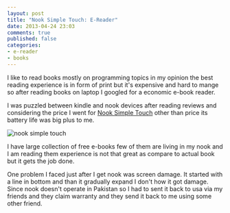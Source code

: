 ```yaml
---
layout: post
title: "Nook Simple Touch: E-Reader"
date: 2013-04-24 23:03
comments: true
published: false
categories: 
- e-reader
- books
---
```



I like to read books mostly on programming topics in my opinion  the best reading experience is in form of print but it's expensive and hard to mange so after reading books on laptop I googled for a economic e-book reader. 

I was puzzled between kindle and nook devices after reading reviews and considering the price I went for [Nook Simple Touch](http://www.barnesandnoble.com/p/nook-simple-touch-barnes-noble/1102344735) other than price its battery life was big plus to me.

![nook simple touch](http://img2.imagesbn.com/p/9781400532711_p0_v2_s260x420.JPG)

I have large collection of free e-books few of them are living in my nook and I am reading them experience is not that great as compare to actual book but it gets the job done.

One problem I faced just after I get nook was screen damage. It started with a line in bottom and than it gradually expand I don't how it got damage. Since nook doesn't operate in Pakistan so I had to sent it back to usa via my friends and they claim warranty and they send it back to me using some other friend. 


